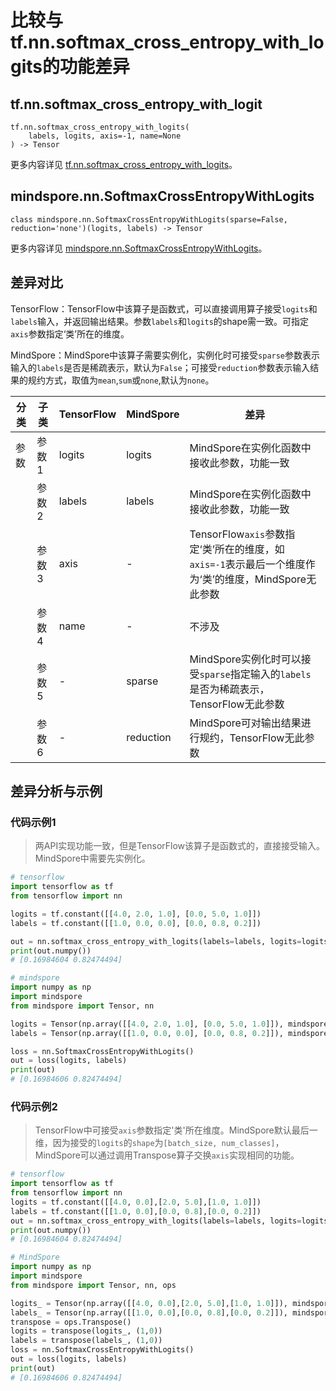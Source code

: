 # 比较与tf.nn.softmax_cross_entropy_with_logits的功能差异

## tf.nn.softmax_cross_entropy_with_logit

```text
tf.nn.softmax_cross_entropy_with_logits(
    labels, logits, axis=-1, name=None
) -> Tensor
```

更多内容详见 [tf.nn.softmax_cross_entropy_with_logits](https://tensorflow.google.cn/versions/r2.6/api_docs/python/tf/nn/softmax_cross_entropy_with_logits)。

## mindspore.nn.SoftmaxCrossEntropyWithLogits

```text
class mindspore.nn.SoftmaxCrossEntropyWithLogits(sparse=False, reduction='none')(logits, labels) -> Tensor
```

更多内容详见 [mindspore.nn.SoftmaxCrossEntropyWithLogits](https://www.mindspore.cn/docs/zh-CN/master/api_python/nn/mindspore.nn.SoftmaxCrossEntropyWithLogits.html)。

## 差异对比

TensorFlow：TensorFlow中该算子是函数式，可以直接调用算子接受`logits`和`labels`输入，并返回输出结果。参数`labels`和`logits`的shape需一致。可指定`axis`参数指定‘类’所在的维度。

MindSpore：MindSpore中该算子需要实例化，实例化时可接受`sparse`参数表示输入的`labels`是否是稀疏表示，默认为`False`；可接受`reduction`参数表示输入结果的规约方式，取值为`mean`,`sum`或`none`,默认为`none`。

| 分类 | 子类  | TensorFlow | MindSpore | 差异                                                         |
| ---- | ----- | ---------- | --------- | ------------------------------------------------------------ |
| 参数 | 参数1 | logits     | logits    | MindSpore在实例化函数中接收此参数，功能一致              |
|      | 参数2 | labels     | labels    | MindSpore在实例化函数中接收此参数，功能一致              |
|      | 参数3 | axis       | -         | TensorFlow`axis`参数指定‘类’所在的维度，如`axis=-1`表示最后一个维度作为‘类’的维度，MindSpore无此参数|
|      | 参数4 | name       | -         | 不涉及                                     |
|      | 参数5 | -          | sparse    | MindSpore实例化时可以接受`sparse`指定输入的`labels`是否为稀疏表示，TensorFlow无此参数 |
|      | 参数6 | -          | reduction | MindSpore可对输出结果进行规约，TensorFlow无此参数                              |

## 差异分析与示例

### 代码示例1

> 两API实现功能一致，但是TensorFlow该算子是函数式的，直接接受输入。MindSpore中需要先实例化。

```python
# tensorflow
import tensorflow as tf
from tensorflow import nn

logits = tf.constant([[4.0, 2.0, 1.0], [0.0, 5.0, 1.0]])
labels = tf.constant([[1.0, 0.0, 0.0], [0.0, 0.8, 0.2]])

out = nn.softmax_cross_entropy_with_logits(labels=labels, logits=logits)
print(out.numpy())
# [0.16984604 0.82474494]

# mindspore
import numpy as np
import mindspore
from mindspore import Tensor, nn

logits = Tensor(np.array([[4.0, 2.0, 1.0], [0.0, 5.0, 1.0]]), mindspore.float32)
labels = Tensor(np.array([[1.0, 0.0, 0.0], [0.0, 0.8, 0.2]]), mindspore.float32)

loss = nn.SoftmaxCrossEntropyWithLogits()
out = loss(logits, labels)
print(out)
# [0.16984606 0.82474494]
```

### 代码示例2

> TensorFlow中可接受`axis`参数指定'类'所在维度。MindSpore默认最后一维，因为接受的`logits`的`shape`为`[batch_size, num_classes]`，MindSpore可以通过调用Transpose算子交换`axis`实现相同的功能。

```python
# tensorflow
import tensorflow as tf
from tensorflow import nn
logits = tf.constant([[4.0, 0.0],[2.0, 5.0],[1.0, 1.0]])
labels = tf.constant([[1.0, 0.0],[0.0, 0.8],[0.0, 0.2]])
out = nn.softmax_cross_entropy_with_logits(labels=labels, logits=logits, axis=0)
print(out.numpy())
# [0.16984604 0.82474494]

# MindSpore
import numpy as np
import mindspore
from mindspore import Tensor, nn, ops

logits_ = Tensor(np.array([[4.0, 0.0],[2.0, 5.0],[1.0, 1.0]]), mindspore.float32)
labels_ = Tensor(np.array([[1.0, 0.0],[0.0, 0.8],[0.0, 0.2]]), mindspore.float32)
transpose = ops.Transpose()
logits = transpose(logits_, (1,0))
labels = transpose(labels_, (1,0))
loss = nn.SoftmaxCrossEntropyWithLogits()
out = loss(logits, labels)
print(out)
# [0.16984606 0.82474494]
```

